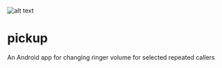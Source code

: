![alt text](https://github.com/sagilo/pickup/blob/master/graphics/logo_128x128.png)

# pickup
An Android app for changing ringer volume for selected repeated callers

